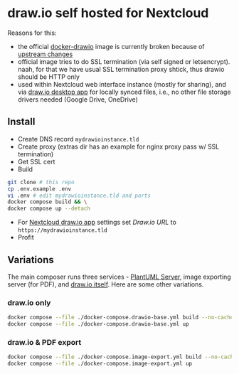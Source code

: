 # draw.io self hosted for Nextcloud

Reasons for this:

- the official [docker-drawio](https://github.com/jgraph/docker-drawio) image is currently broken because of [upstream changes](https://github.com/jgraph/drawio/commit/2a6f49ab0fbe6e61ae6d0c2147e0e51961d4c843)
- official image tries to do SSL termination (via self signed or letsencrypt). naah, for that we have usual SSL termination proxy shtick, thus drawio should be HTTP only
- used within Nextcloud web interface instance (mostly for sharing), and via [draw.io desktop app](https://www.drawio.com/blog/diagrams-offline) for locally synced files, i.e., no other file storage drivers needed (Google Drive, OneDrive)

## Install

- Create DNS record `mydrawioinstance.tld`
- Create proxy (extras dir has an example for nginx proxy pass w/ SSL termination)
- Get SSL cert
- Build

```sh
git clone # this repo
cp .env.example .env
vi .env # edit mydrawioinstance.tld and ports
docker compose build && \
docker compose up --detach
```

- For [Nextcloud draw.io app](https://apps.nextcloud.com/apps/drawio) settings set *Draw.io URL* to `https://mydrawioinstance.tld`
- Profit

## Variations

The main composer runs three services - [PlantUML Server](https://github.com/plantuml/plantuml-server), image exporting server (for PDF), and [draw.io itself](https://github.com/jgraph/drawio). Here are some other variations.

### draw.io only

```sh
docker compose --file ./docker-compose.drawio-base.yml build --no-cache && \
docker compose --file ./docker-compose.drawio-base.yml up
```

### draw.io & PDF export

```sh
docker compose --file ./docker-compose.image-export.yml build --no-cache && \
docker compose --file ./docker-compose.image-export.yml up
```
